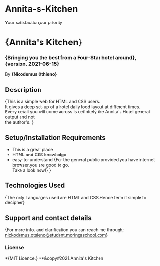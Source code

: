 # Annita-s-Kitchen
Your satisfaction,our priority
# {Annita's Kitchen}
### {Bringing you the best from a Four-Star hotel around}, {version. 2021-06-15}
By **{Nicodemus Othieno}**
## Description
{This is a simple web for HTML and CSS users.<br>It gives a deep set-up of a hotel daily food layout at different times.<br>Every detail you will come across is definitely the Annita's Hotel general output and not <br> the author's. }
## Setup/Installation Requirements
* This is a great place
* HTML and CSS knowledge
* easy-to-understand
{For the general public,provided you have internet browser,you are good to go.<br>Take a look now!} }
## Technologies Used
{The only Languages used are HTML and CSS.Hence term it simple to decipher}
## Support and contact details
{For more info. and clarification you can reach me through;<br>nickodemus.otsieno@student.moringaschool.com}
### License
*{MIT Licence.}
**&copy#2021.Annita's Kitchen
